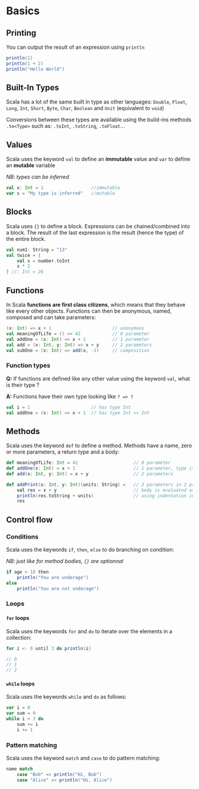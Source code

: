 # Basics

## Printing

You can output the result of an expression using `println`

```scala
println(1)
println(1 + 2)
println("Hello World")
```

## Built-In Types

Scala has a lot of the same built in type as other languages: `Double`, `Float`, `Long`, `Int`, `Short`, `Byte`, `Char`, `Boolean` and `Unit` (equivalent to `void`)

Conversions between these types are available using the build-ins methods `.to<Type>` such as: `.toInt`, `.toString`, `.toFloat`...

## Values

Scala uses the keyword `val` to define an **immutable** value and `var`  to define an **mutable** variable

*NB: types can be inferred*

```scala
val x: Int = 1                  //immutable
var s = "My type is inferred"   //mutable
```

## Blocks

Scala uses `{}` to define a block. Expressions can be chained/combined into a block. The result of the last expression is the result (hence the type) of the entire block.

```scala
val num1: String = "13"
val twice = {
    val x = number.toInt
    x * 2
} //: Int = 26
```

## Functions

In Scala **functions are first class citizens**, which means that they behave like every other objects. Functions can then be anonymous, named, composed and can take parameters:

```scala
(x: Int) => x + 1                       // anonymous
val meaningOfLife = () => 42            // 0 parameter
val addOne = (x: Int) => x + 1          // 1 parameter 
val add = (x: Int, y: Int) => x + y     // 2 parameters
val subOne = (x: Int) => add(x, -1)     // composition
```

### Function types

**Q:** If functions are defined like any other value using the keyword `val`, what is their type ?

**A:** Functions have their own type looking like `? => ?`

```scala
val i = 1                       // has type Int
val addOne = (x: Int) => x + 1  // has type Int => Int
```

## Methods

Scala uses the keyword `def` to define a method. Methods have a name, zero or more parameters, a return type and a body:

```scala
def meaningOfLife: Int = 42                     // 0 parameter
def addOne(x: Int) = x + 1                      // 1 parameter, type is inferred
def add(x: Int, y: Int) = x + y                 // 2 parameters

def addPrint(x: Int, y: Int)(units: String) =   // 3 parameters in 2 param. lists
    val res = x + y                             // body is evaluated as a block
    println(res.toString + units)               // using indentation instead of {}
    res
```

## Control flow

### Conditions

Scala uses the keywords `if`, `then`, `else` to do branching on condition:

*NB: just like for method bodies, `{}` are optionnal*

```scala
if age < 18 then
    println("You are underage")
else
    println("You are not underage")
```

### Loops

#### `for` loops

Scala uses the keywords `for` and `do` to iterate over the elements in a collection:

```scala
for i <- 0 until 3 do println(i)

// 0
// 1
// 2
```

#### `while` loops

Scala uses the keywords `while` and `do` as follows:

```scala
var i = 0
var sum = 0
while i < 3 do
    sum += i
    i += 1
```

### Pattern matching

Scala uses the keyword `match` and `case` to do pattern matching:

```scala
name match
    case "Bob" => println("Hi, Bob")
    case "Alice" => println("Hi, Alice")
```